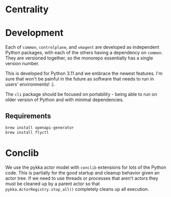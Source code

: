 # Centrality


# Development

Each of `common`, `controlplane`, and `vmagent` are developed as independent Python packages, with 
each of the others having a dependency on `common`. They are versioned together, so the monorepo 
essentially has a single version number.

This is developed for Python 3.11 and we embrace the newest features. I'm sure that won't be 
painful in the future as software that needs to run in users' environments! :).

The `cli` package should be focused on portability - being able to run on older version of Python 
and with minimal dependencies. 

## Requirements


```bash
brew install openapi-generator
brew install flyctl
```


# Conclib

We use the pykka actor model with `conclib` extensions for lots of the Python code. This is partially for the
good startup and cleanup behavior given an actor tree. If we need to use threads or processes that aren't actors
they must be cleaned up by a parent actor so that `pykka.ActorRegistry.stop_all()` completely cleans up all 
execution.
